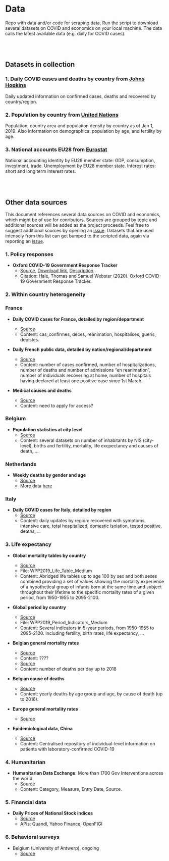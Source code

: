 # Data
Repo with data and/or code for scraping data.
Run the script to download several datasets on COVID and economics on your local machine. The data calls the latest available data (e.g. daily for COVID cases).

</br>
</br>

## Datasets in collection

### 1. Daily COVID cases and deaths by country from [Johns Hopkins](https://github.com/CSSEGISandData/COVID-19/tree/master/csse_covid_19_data/csse_covid_19_time_series) 
Daily updated information on confirmed cases, deaths and recovered by country/region.

### 2. Population by country from [United Nations](https://population.un.org/wpp/Download/Standard/CSV/) 
Population, country area and population density by country as of Jan 1, 2019.
Also information on demographics: population by age, and fertility by age.

### 3. National accounts EU28 from [Eurostat](https://ec.europa.eu/eurostat/web/population-demography-migration-projections/data/database) 
National accounting identity by EU28 member state: GDP, consumption, investment, trade.
Unemployment by EU28 member state.
Interest rates: short and long term interest rates.


</br>
</br>

## Other data sources

This document references several data sources on COVID and economics, which might be of use for conributors.
Sources are grouped by topic and additional sources will be added as the project proceeds. 
Feel free to suggest additional sources by opening an [issue](https://github.com/Learning-from-the-curve/Data/issues).
Datasets that are used intensely from this list can get bumped to the scripted data, again via reporting an [issue](https://github.com/Learning-from-the-curve/Data/issues).

### 1. Policy responses
- **Oxford COVID-19 Government Response Tracker**
  - [Source](https://www.bsg.ox.ac.uk/research/research-projects/oxford-covid-19-government-response-tracker), [Download link](https://www.bsg.ox.ac.uk/sites/default/files/OxCGRT_Download_latest_data.xlsx), [Description](https://www.bsg.ox.ac.uk/sites/default/files/2020-03/BSG-WP-2020-031-v2.0.pdf).
  - Citation: Hale, Thomas and Samuel Webster (2020). Oxford COVID-19 Government Response Tracker.


### 2. Within country heterogeneity
### France
-	**Daily COVID cases for France, detailed by region/department** 
    - [Source](https://github.com/opencovid19-fr/data/blob/master/README.en.md)
    - Content: cas_confirmes, deces, reanimation, hospitalises, gueris, depistes.
  
-	**Daily French public data, detailed by nation/regional/department**
    - [Source](https://geodes.santepubliquefrance.fr/#c=indicator&f=0&i=covid_hospit.hosp&s=2020-03-26&t=a01&view=map2) 
    - Content: number of cases confirmed, number of hospitalizations, number of deaths and number of admissions “en reanimation”, number of individuals recovering at home, number of hospitals having declared at least one positive case since 1st March.

-	**Medical causes and deaths**
    - [Source](https://www.cepidc.inserm.fr/)  
    - Content: need to apply for access?


### Belgium
- **Population statistics at city level** 
    - [Source](https://statbel.fgov.be/en/themes/population/structure-population)
    - Content: several datasets on number of inhabitants by NIS (city-level), births and fertility, mortality, life excpectancy and causes of death, ...


### Netherlands
- **Weekly deaths by gender and age**
    - [Source](https://opendata.cbs.nl/#/CBS/nl/dataset/70895ned/table?dl=35477)
    - More data [here](https://opendata.cbs.nl/portal.html?_la=nl&_catalog=CBS&tableId=70895ned&_theme=75)
 
 
### Italy
- **Daily COVID cases for Italy, detailed by region**
    - [Source](https://github.com/pcm-dpc/COVID-19/tree/master/dati-regioni)
    - Content: daily updates by region: recovered with symptoms, intensive care, total hospitalized, domestic isolation, tested positive, deaths, ...


### 3. Life expectancy
-	**Global mortality tables by country**
    - [Source](https://population.un.org/wpp/Download/Standard/CSV/)
    - File: WPP2019_Life_Table_Medium
    - Content: Abridged life tables up to age 100 by sex and both sexes combined providing a set of values showing the 
    mortality experience of a hypothetical group of infants born at the same time and subject throughout their lifetime 
    to the specific mortality rates of a given period, from 1950-1955 to 2095-2100.
    
-	**Global period by country**
    - [Source](https://population.un.org/wpp/Download/Standard/CSV/)
    - File: WPP2019_Period_Indicators_Medium
    - Content: Several indicators in 5-year periods, from 1950-1955 to 2095-2100. 
    Including fertility, birth rates, life expectancy, ...
    
-	**Belgian general mortality rates**
    - [Source](https://epistat.wiv-isp.be/momo/)
    - Content: ????
    - [Source](https://statbel.fgov.be/en/open-data/number-deaths-day)
    - Content: number of deaths per day up to 2018
  
-	**Belgian cause of deaths**
    - [Source](https://statbel.fgov.be/en/themes/population/mortality-life-expectancy-and-causes-death/causes-death#figures)
    - Content: yearly deaths by age group and age, by cause of death (up to 2016).
  
-	**Europe general mortality rates**
    - [Source](http://www.euromomo.eu)
  
-	**Epidemiological data, China**
    - [Source](https://www.thelancet.com/journals/laninf/article/PIIS1473-3099(20)30119-5/fulltext)
    - Content: Centralised repository of individual-level information on patients with laboratory-confirmed COVID-19


### 4. Humanitarian
-	**Humanitarian Data Exchange:** More than 1700 Gov Interventions across the world
    - [Source](https://data.humdata.org/dataset/acaps-covid19-government-measures-dataset)
    - Content: Category, Measure, Entry Date, Source.
 
 
### 5. Financial data
-	**Daily Prices of National Stock indices**
    - [Source](https://finance.yahoo.com/world-indices/)
    -	APIs: Quandl, Yahoo Finance, OpenFIGI


### 6. Behavioral surveys
- Belgium (University of Antwerp), ongoing
    - [Source](https://www.tijd.be/dossiers/coronavirus/34-doden-aantal-ziekenhuisopnames-daalt-voor-tweede-dag-op-rij/10216380.html)

